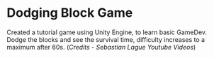 # Dodging Block Game
Created a tutorial game using Unity Engine, to learn basic GameDev. <br />
Dodge the blocks and see the survival time, difficulty increases to a maximum after 60s. (*Credits - Sebastian Lague Youtube Videos*)
